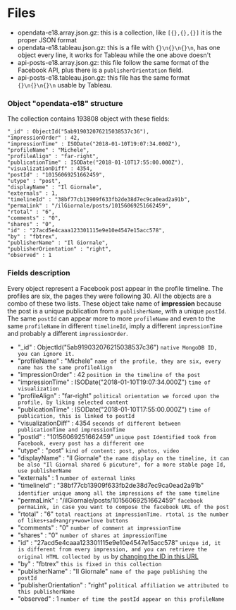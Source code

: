 # Files

  * opendata-e18.array.json.gz: this is a collection, like `[{},{},{}]` it is the proper JSON format
  * opendata-e18.tableau.json.gz: this is a file with `{}\n{}\n{}\n`, has one object every line, it works for Tableau while the one above doesn't
  * api-posts-e18.array.json.gz: this file follow the same format of the Facebook API, plus there is a `publisherOrientation` field.
  * api-posts-e18.tableau.json.gz: this file has the same format `{}\n{}\n{}\n` usable by Tableau.

### Object "opendata-e18" structure 

The collection contains 193808 object with these fields:

    "_id" : ObjectId("5ab919032076215038537c36"),
    "impressionOrder" : 42,
    "impressionTime" : ISODate("2018-01-10T19:07:34.000Z"),
    "profileName" : "Michele",
    "profileAlign" : "far-right",
    "publicationTime" : ISODate("2018-01-10T17:55:00.000Z"),
    "visualizationDiff" : 4354,
    "postId" : "10156069251662459",
    "utype" : "post",
    "displayName" : "Il Giornale",
    "externals" : 1,
    "timelineId" : "38bf77cb13909f633fb2de38d7ec9ca0ead2a91b",
    "permaLink" : "/ilGiornale/posts/10156069251662459",
    "rtotal" : "6",
    "comments" : "0",
    "shares" : "0",
    "id" : "27acd5e4caaa123301115e9e10e4547e15acc578",
    "by" : "fbtrex",
    "publisherName" : "Il Giornale",
    "publisherOrientation" : "right",
    "observed" : 1

### Fields description

Every object represent a Facebook post appear in the profile timeline. The profiles are six, the pages they were following 30.
All the objects are a combo of these two lists. These object take name of **impression** because the post is a unique publication
from a `publisherName`, with a unique `postId`. The same `postId` can appear more to more `profileName` and even to the same `profileName` in different `timelineId`, imply a different `impressionTime` and probably a different `impressionOrder`.

  * "_id" : ObjectId("5ab919032076215038537c36")  `native MongoDB ID, you can ignore it.`
  * "profileName" : "Michele"  `name of the profile, they are six, every name has the same profileAlign`
  * "impressionOrder" : 42  `position in the timeline of the post`
  * "impressionTime" : ISODate("2018-01-10T19:07:34.000Z")  `time of visualization`
  * "profileAlign" : "far-right"  `political orientation we forced upon the profile, by liking selected content`
  * "publicationTime" : ISODate("2018-01-10T17:55:00.000Z")  `time of publication, this is linked to postId`
  * "visualizationDiff" : 4354  `seconds of different between publicationTime and impressionTime`
  * "postId" : "10156069251662459"  `unique post Identified took from Facebook, every post has a different one`
  * "utype" : "post"  `kind of content: post, photos, video`
  * "displayName" : "Il Giornale"  `the name display on the timeline, it can be also "Il Giornal shared 6 picuture", for a more stable page Id, use publisherName`
  * "externals" : 1  `number of external links`
  * "timelineId" : "38bf77cb13909f633fb2de38d7ec9ca0ead2a91b"  `identifier unique among all the impressions of the same timeline`
  * "permaLink" : "/ilGiornale/posts/10156069251662459"  `facebook permaLink, in case you want to compose the facebook URL of the post`
  * "rtotal" : "6"  `total reactions at impressionTime. rtotal is the number of likes+sad+angry+wow+love buttons`
  * "comments" : "0"  `number of comment at impressionTime`
  * "shares" : "0"  `number of shares at impressionTime`
  * "id" : "27acd5e4caaa123301115e9e10e4547e15acc578"  `unique id, it is different from every impression, and you can retrieve the original HTML collected by us` by [changing the ID in this URL](https://facebook.tracking.exposed/revision/27acd5e4caaa123301115e9e10e4547e15acc578)
  * "by" : "fbtrex"  `this is fixed in this collection`
  * "publisherName" : "Il Giornale"  `name of the page publishing the postId`
  * "publisherOrientation" : "right"  `political affiliation we attributed to this publisherName`
  * "observed" : 1  `number of time the postId appear on this profileName`
